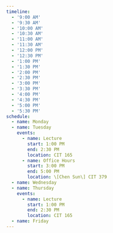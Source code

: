 ```yaml
---
timeline:
  - '9:00 AM'
  - '9:30 AM'
  - '10:00 AM'
  - '10:30 AM'
  - '11:00 AM'
  - '11:30 AM'
  - '12:00 PM'
  - '12:30 PM'
  - '1:00 PM'
  - '1:30 PM'
  - '2:00 PM'
  - '2:30 PM'
  - '3:00 PM'
  - '3:30 PM'
  - '4:00 PM'
  - '4:30 PM'
  - '5:00 PM'
  - '5:30 PM'
schedule:
  - name: Monday
  - name: Tuesday
    events:
      - name: Lecture
        start: 1:00 PM
        end: 2:30 PM
        location: CIT 165
      - name: Office Hours
        start: 3:00 PM
        end: 5:00 PM
        location: \[Chen Sun\] CIT 379
  - name: Wednesday
  - name: Thursday
    events:
      - name: Lecture
        start: 1:00 PM
        end: 2:30 PM
        location: CIT 165
  - name: Friday
---
```

